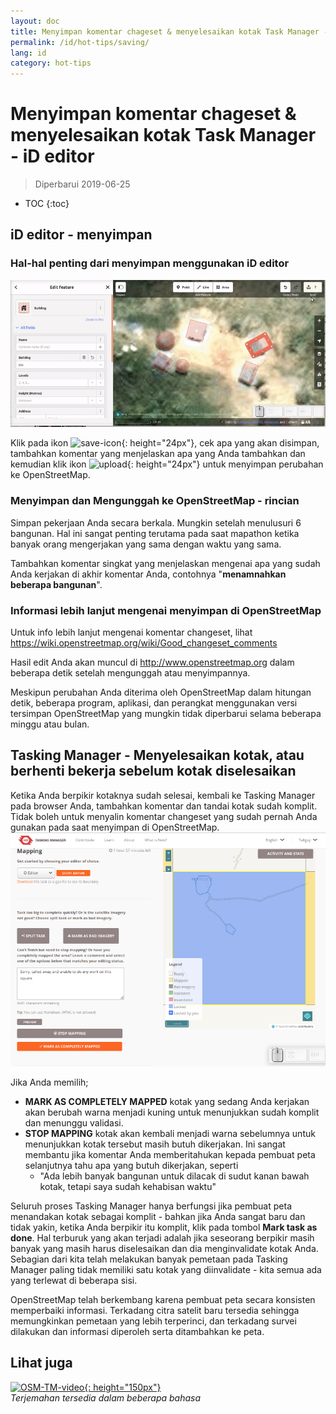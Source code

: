 ```yaml
---
layout: doc
title: Menyimpan komentar chageset & menyelesaikan kotak Task Manager - iD editor
permalink: /id/hot-tips/saving/
lang: id
category: hot-tips
---
```


Menyimpan komentar chageset & menyelesaikan kotak Task Manager - iD editor
============

> Diperbarui 2019-06-25

- TOC
{:toc}

iD editor - menyimpan
------------------

### Hal-hal penting dari menyimpan menggunakan iD editor ###

![saving OSM][]


Klik pada ikon ![save-icon]{: height="24px"}, cek apa yang akan disimpan, tambahkan komentar yang menjelaskan apa yang Anda tambahkan dan kemudian klik ikon ![upload]{: height="24px"} untuk menyimpan perubahan ke OpenStreetMap.  

### Menyimpan dan Mengunggah ke OpenStreetMap - rincian ###

Simpan pekerjaan Anda secara berkala. Mungkin setelah menulusuri 6 bangunan. Hal ini sangat penting terutama pada saat mapathon ketika banyak orang mengerjakan yang sama dengan waktu yang sama.  

Tambahkan komentar singkat yang menjelaskan mengenai apa yang sudah Anda kerjakan di akhir komentar Anda, contohnya "**menamnahkan beberapa bangunan**".  

### Informasi lebih lanjut mengenai menyimpan di OpenStreetMap ###

Untuk info lebih lanjut mengenai komentar changeset, lihat <https://wiki.openstreetmap.org/wiki/Good_changeset_comments>  

Hasil edit Anda akan muncul di <http://www.openstreetmap.org> dalam beberapa detik setelah mengunggah atau menyimpannya.  

Meskipun perubahan Anda diterima oleh OpenStreetMap dalam hitungan detik, beberapa program, aplikasi, dan perangkat menggunakan versi tersimpan OpenStreetMap yang mungkin tidak diperbarui selama beberapa minggu atau bulan.  

Tasking Manager - Menyelesaikan kotak, atau berhenti bekerja sebelum kotak diselesaikan  
-------------------------------------------------------------------

Ketika Anda berpikir kotaknya sudah selesai, kembali ke Tasking Manager pada browser Anda, tambahkan komentar dan tandai kotak sudah komplit. Tidak boleh untuk menyalin komentar changeset yang sudah pernah Anda gunakan pada saat menyimpan di OpenStreetMap.  
![Stop Mapping][]  

Jika Anda memilih;

- **MARK AS COMPLETELY MAPPED** kotak yang sedang Anda kerjakan akan berubah warna menjadi kuning untuk menunjukkan sudah komplit dan menunggu validasi.  
- **STOP MAPPING** kotak akan kembali menjadi warna sebelumnya untuk menunjukkan kotak tersebut masih butuh dikerjakan. Ini sangat membantu jika komentar Anda memberitahukan kepada pembuat peta selanjutnya tahu apa yang butuh dikerjakan, seperti  
    - "Ada lebih banyak bangunan untuk dilacak di sudut kanan bawah kotak, tetapi saya sudah kehabisan waktu"  

Seluruh proses Tasking Manager hanya berfungsi jika pembuat peta menandakan kotak sebagai komplit - bahkan jika Anda sangat baru dan tidak yakin, ketika Anda berpikir itu komplit, klik pada tombol **Mark task as done**. Hal terburuk yang akan terjadi adalah jika seseorang berpikir masih banyak yang masih harus diselesaikan dan dia menginvalidate kotak Anda. Sebagian dari kita telah melakukan banyak pemetaan pada Tasking Manager paling tidak memiliki satu kotak yang diinvalidate - kita semua ada yang terlewat di beberapa sisi.  

OpenStreetMap telah berkembang karena pembuat peta secara konsisten memperbaiki informasi. Terkadang citra satelit baru tersedia sehingga memungkinkan pemetaan yang lebih terperinci, dan terkadang survei dilakukan dan informasi diperoleh serta ditambahkan ke peta.   

Lihat juga  
---------

[![OSM-TM-video]{: height="150px"}](https://www.youtube.com/watch?v=_feTGQXLf_M&list=PLb9506_-6FMHZ3nwn9heri3xjQKrSq1hN&index=9 "Humanitarian OpenStreetMap Team - Video Tutorial Tasking Manager")  
*Terjemahan tersedia dalam beberapa bahasa*  



[saving OSM]:/images/hot-tips/saving.gif
[keymon]:/images/hot-tips/keymon.png
[Stop Mapping]:/images/hot-tips/20190625-TM-stop-mapping-800px.png
[id issues icon]: /images/hot-tips/id-issues.png
[warn when mapping]: /images/hot-tips/20190625-warn-when-mapping.png
[id issues]: /images/hot-tips/20190625-id-issues.png
[id issues everywhere]: /images/hot-tips/20190625-id-issues-everywhere.png
[save-icon]: /images/beginner/save-icon.png "Save icon"
[upload]: /images/beginner/upload.png "Upload"
[arrow-up]: /images/arrow-up.png
[OSM-TM-video]: /images/hot-tips/OSM-TM-video.png "Humanitarian OpenStreetMap Team - Video Tutorial Tasking Manager"